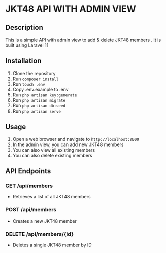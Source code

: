 # JKT48 API WITH ADMIN VIEW
## Description
This is a simple API with admin view to add & delete JKT48 members . It is built using Laravel 11 
## Installation
1. Clone the repository
2. Run `composer install`
3. Run `touch .env`
4. Copy .env.example to .env
5. Run `php artisan key:generate`
6. Run `php artisan migrate`
7. Run `php artisan db:seed`
8. Run `php artisan serve`

## Usage
1. Open a web browser and navigate to `http://localhost:8000`
2. In the admin view, you can add new JKT48 members
3. You can also view all existing members
4. You can also delete existing members

## API Endpoints
### GET /api/members
- Retrieves a list of all JKT48 members
### POST /api/members
- Creates a new JKT48 member
### DELETE /api/members/{id}
- Deletes a single JKT48 member by ID

